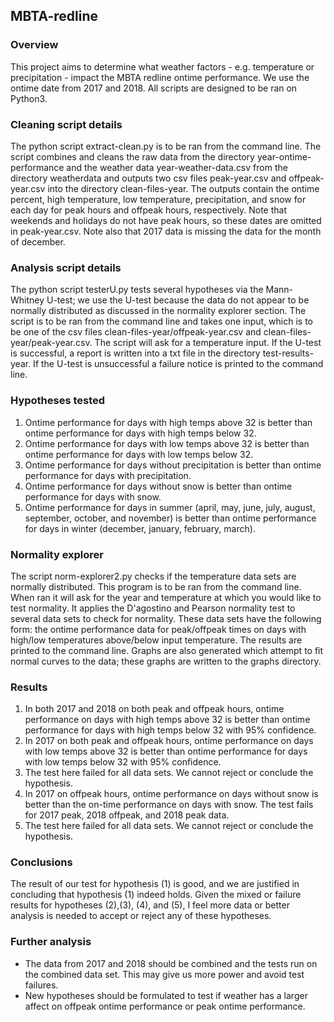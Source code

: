 <h2> MBTA-redline</h2>

<h3> Overview </h3>
<p>
This project aims to determine what weather factors - e.g. temperature or precipitation - impact the MBTA redline ontime performance. We use the ontime date from 2017 and 2018. All scripts are designed to be ran on Python3.</p>

<h3> Cleaning script details</h3>
<p>
The python script extract-clean.py is to be ran from the command line.  The script combines and cleans the raw data from the directory year-ontime-performance and the weather data year-weather-data.csv from the directory weatherdata and outputs two csv files peak-year.csv and offpeak-year.csv into the directory clean-files-year. The outputs contain the ontime percent, high temperature, low temperature, precipitation, and snow for each day for peak hours and offpeak hours, respectively. Note that weekends and holidays do not have peak hours, so these dates are omitted in peak-year.csv. Note also that 2017 data is missing the data for the month of december. </p>


<h3>Analysis script details</h3>
<p>The python script testerU.py tests several hypotheses via the Mann-Whitney U-test; we use the U-test because the data do not appear to be normally distributed as discussed in the normality explorer section. The script is to be ran from the command line and takes one input, which is to be one of the csv files  clean-files-year/offpeak-year.csv and clean-files-year/peak-year.csv. The script will ask for a temperature input. If the U-test is successful, a report is written into a txt file in the directory test-results-year. If the U-test is unsuccessful a failure notice is printed to the command line. 
</p>

<h3> Hypotheses tested </h3>
<p>
<ol>
<li>Ontime performance for days with high temps above 32 is better than ontime performance for days with high temps below 32.</li>

<li>Ontime performance for days with low temps above 32 is better than ontime performance for days with low temps below 32.</li>

<li> Ontime performance for days without precipitation is better than ontime performance for days with precipitation.</li>

<li> Ontime performance for days without snow is better than ontime performance for days with snow.</li>

<li> Ontime performance for days in summer (april, may, june, july, august, september, october, and november) is better than ontime performance for days in winter (december, january, february, march).</li>
</ol>
</p>

<h3> Normality explorer</h3>
<p> The script norm-explorer2.py checks if the temperature data sets are normally distributed. This program is to be ran from the command line. When ran it will ask for the year and temperature at which you would like to test normality. It applies the D'agostino and Pearson normality test to several data sets to check for normality. These data sets have the following form: the ontime performance data for peak/offpeak times on days with high/low temperatures above/below input temperature. The results are printed to the command line. Graphs are also generated which attempt to fit normal curves to the data; these graphs are written to the graphs directory. </p>

<h3>Results</h3>
<p>
<ol>
<li> In both 2017 and 2018 on both peak and offpeak hours, ontime performance on days with high temps above 32 is better than ontime performance for days with high temps below 32 with 95% confidence.</li>

<li> In 2017 on both peak and offpeak hours,  
  ontime performance on days with low temps above 32 is better than ontime performance for days with low temps below 32 with 95% confidence.</li>

<li> The test here failed for all data sets. We cannot reject or conclude the hypothesis. </li> 

<li> In 2017 on offpeak hours, ontime performance on days without snow is better than the on-time performance on days with snow. The test fails for 2017 peak, 2018 offpeak, and 2018 peak data.</li>

<li> The test here failed for all data sets. We cannot reject or conclude the hypothesis.</li>

</ol>
</p>

<h3>Conclusions</h3>
<p> The result of our test for hypothesis (1) is good, and we are justified in concluding that hypothesis (1) indeed holds. Given the mixed or failure results for hypotheses (2),(3), (4), and (5), I feel more data or better analysis is needed to accept or reject any of these hypotheses. 
 </p>
 
<h3>Further analysis</h3>
<p> 
  <ul>
    <li>The data from 2017 and 2018 should be combined and the tests run on the combined data set. This may give us more power and avoid test failures. </li>
    <li> New hypotheses should be formulated to test if weather has a larger affect on offpeak ontime performance or peak ontime performance.</li>
  </ul>
  </p>

